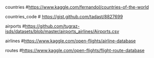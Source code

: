countries #https://www.kaggle.com/fernandol/countries-of-the-world

countries_code # https://gist.github.com/tadast/8827699

airports #https://github.com/tugraz-isds/datasets/blob/master/airports_airlines/Airports.csv

airlines #https://www.kaggle.com/open-flights/airline-database

routes #https://www.kaggle.com/open-flights/flight-route-database
